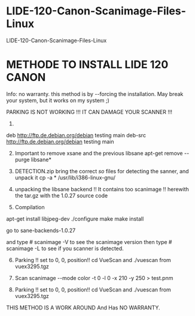 # LIDE-120-Canon-Scanimage-Files-Linux
LIDE-120-Canon-Scanimage-Files-Linux


# METHODE TO INSTALL LIDE 120 CANON

Info: no warranty. this method is by --forcing the installation. 
May break your system, but it works on my system ;)

PARKING IS NOT WORKING !!! IT CAN DAMAGE YOUR SCANNER !!!

1)
deb http://ftp.de.debian.org/debian testing main
deb-src http://ftp.de.debian.org/debian testing main


2) Important to remove xsane and the previous libsane 
apt-get remove --purge libsane*

3)  DETECTION.zip
    bring the correct *so* files for detecting the sanner, and 
    unpack it
    cp -a * /usr/lib/i386-linux-gnu/

4) unpacking the libsane backend !! It contains too scanimage !!
    herewith the tar.gz with the 1.0.27 source code

5) Compilation 

apt-get install libjpeg-dev
./configure 
make 
make install

go to sane-backends-1.0.27 

and type # scanimage -V  to see the scanimage version
then  type # scanimage -L  to see if you scanner is detected.

6) Parking !! set to 0, 0, position!!
   cd VueScan  and  ./vuescan 
   from vuex3295.tgz

7) Scan
 scanimage   --mode color  -t 0 -l 0 -x 210 -y 250  > test.pnm


8) Parking !! set to 0, 0, position!!
   cd VueScan  and  ./vuescan 
   from vuex3295.tgz

THIS METHOD IS A WORK AROUND And Has NO WARRANTY.
